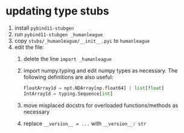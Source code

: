 # updating type stubs

1. install `pybind11-stubgen`
1. run `pybind11-stubgen _humanleague`
1. copy `stubs/_humanleague/__init__.pyi` to `humanleague`
1. edit the file:
    1. delete the line `import _humanleague`
    1. import numpy.typing and edit numpy types as necessary. The following definitions are also useful:

        ```py
        FloatArray1d = npt.NDArray[np.float64] | list[float]
        IntArray1d = typing.Sequence[int]
        ```

    1. move misplaced docstrs for overloaded functions/methods as necessary
    1. replace `__version__ = ...` with `__version__: str`